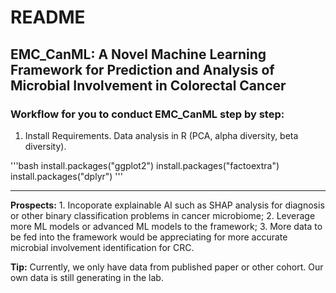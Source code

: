 # README

## EMC_CanML: A Novel Machine Learning Framework for Prediction and Analysis of Microbial Involvement in Colorectal Cancer

### Workflow for you to conduct EMC_CanML step by step:

1. Install Requirements.
Data analysis in R (PCA, alpha diversity, beta diversity).

'''bash
install.packages("ggplot2")
install.packages("factoextra")
install.packages("dplyr")
'''

-------------------------------------

<b>Prospects:</b> 1. Incoporate explainable AI such as SHAP analysis for diagnosis or other binary classification problems in cancer microbiome; 2. Leverage more ML models or advanced ML models to the framework; 3. More data to be fed into the framework would be appreciating for more accurate microbial involvement identification for CRC.

<b>Tip:</b> Currently, we only have data from published paper or other cohort. Our own data is still generating in the lab.
